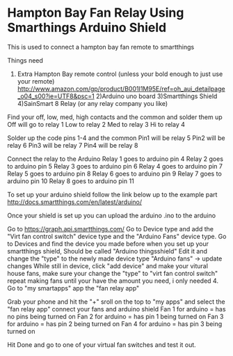 # Hampton Bay Fan Relay Using Smarthings Arduino Shield
This is used to connect a hampton bay fan remote to smartthings

Things need
1) Extra Hampton Bay remote control (unless your bold enough to just use your remote)
    http://www.amazon.com/gp/product/B001I1M95E/ref=oh_aui_detailpage_o04_s00?ie=UTF8&psc=1
2)Arduino uno board
3)Smartthings Shield
4)SainSmart 8 Relay (or any relay company you like)

Find your off, low, med, high contacts and the common and solder them up
Off will go to relay 1
Low to relay 2
Med to relay 3
Hi to relay 4

Solder up the code pins 1-4 and the common
Pin1 will be relay 5
Pin2 will be relay 6
Pin3 will be relay 7
Pin4 will be relay 8

Connect the relay to the Arduino
Relay 1 goes to arduino pin 4
Relay 2 goes to arduino pin 5
Relay 3 goes to arduino pin 6
Relay 4 goes to arduino pin 7
Relay 5 goes to arduino pin 8
Relay 6 goes to arduino pin 9
Relay 7 goes to arduino pin 10 
Relay 8 goes to arduino pin 11

To set up your arduino shield follow the link below up to the example part
http://docs.smartthings.com/en/latest/arduino/

Once your shield is set up you can upload the arduino .ino to the arduino

Go to https://graph.api.smartthings.com/
Go to Device type and add the "Virt fan control switch" device type and the "Arduino Fans" device type.
Go to Devices and find the device you made before when you set up your smartthings shield, Should be called "Arduino thingsshield"
Edit it and change the "type" to the newly made device type "Arduino fans" -> update changes
While still in device, click "add device" and make your vitural house fans, make sure your change the "type" to "virt fan control switch"
repeat making fans until your have the amount you need, i only needed 4.
Go to "my smartapps" app the "fan relay app"

Grab your phone and hit the "+" sroll on the top to "my apps" and select the "fan relay app"
connect your fans and arduino shield
Fan 1 for arduino = has no pins being turned on
Fan 2 for arduino = has pin 1 being turned on
Fan 3 for arduino = has pin 2 being turned on
Fan 4 for arduino = has pin 3 being turned on

Hit Done and go to one of your virtual fan switches and test it out.
